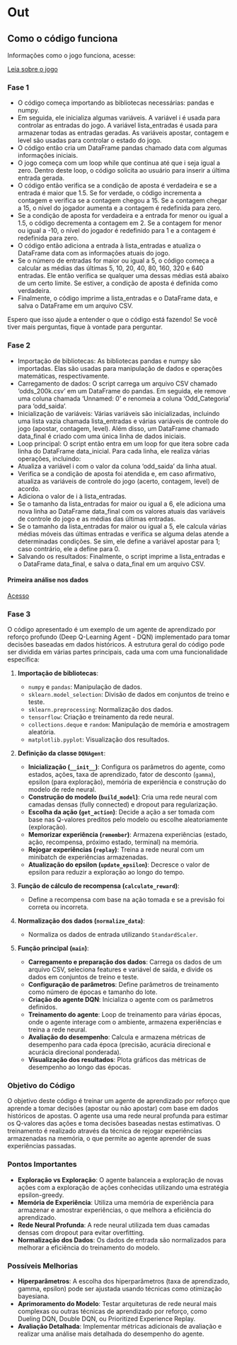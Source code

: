 # Out
## Como o código funciona
Informações como o jogo funciona, acesse:

[Leia sobre o jogo](https://github.com/oziieljuniior/Out/blob/main/notes/sobre_jogo.md)

### Fase 1
* O código começa importando as bibliotecas necessárias: pandas e numpy.
* Em seguida, ele inicializa algumas variáveis. A variável i é usada para controlar as entradas do jogo. A variável lista_entradas é usada para armazenar todas as entradas geradas. As variáveis apostar, contagem e level são usadas para controlar o estado do jogo.
* O código então cria um DataFrame pandas chamado data com algumas informações iniciais.
* O jogo começa com um loop while que continua até que i seja igual a zero. Dentro deste loop, o código solicita ao usuário para inserir a última entrada gerada.
* O código então verifica se a condição de aposta é verdadeira e se a entrada é maior que 1.5. Se for verdade, o código incrementa a contagem e verifica se a contagem chegou a 15. Se a contagem chegar a 15, o nível do jogador aumenta e a contagem é redefinida para zero.
* Se a condição de aposta for verdadeira e a entrada for menor ou igual a 1.5, o código decrementa a contagem em 2. Se a contagem for menor ou igual a -10, o nível do jogador é redefinido para 1 e a contagem é redefinida para zero.
* O código então adiciona a entrada à lista_entradas e atualiza o DataFrame data com as informações atuais do jogo.
* Se o número de entradas for maior ou igual a 5, o código começa a calcular as médias das últimas 5, 10, 20, 40, 80, 160, 320 e 640 entradas. Ele então verifica se qualquer uma dessas médias está abaixo de um certo limite. Se estiver, a condição de aposta é definida como verdadeira.
* Finalmente, o código imprime a lista_entradas e o DataFrame data, e salva o DataFrame em um arquivo CSV.

Espero que isso ajude a entender o que o código está fazendo! Se você tiver mais perguntas, fique à vontade para perguntar.

### Fase 2
* Importação de bibliotecas: As bibliotecas pandas e numpy são importadas. Elas são usadas para manipulação de dados e operações matemáticas, respectivamente.
* Carregamento de dados: O script carrega um arquivo CSV chamado ‘odds_200k.csv’ em um DataFrame do pandas. Em seguida, ele remove uma coluna chamada ‘Unnamed: 0’ e renomeia a coluna ‘Odd_Categoria’ para ‘odd_saida’.
* Inicialização de variáveis: Várias variáveis são inicializadas, incluindo uma lista vazia chamada lista_entradas e várias variáveis de controle do jogo (apostar, contagem, level). Além disso, um DataFrame chamado data_final é criado com uma única linha de dados iniciais.
* Loop principal: O script então entra em um loop for que itera sobre cada linha do DataFrame data_inicial. Para cada linha, ele realiza várias operações, incluindo:
* Atualiza a variável i com o valor da coluna ‘odd_saida’ da linha atual.
* Verifica se a condição de aposta foi atendida e, em caso afirmativo, atualiza as variáveis de controle do jogo (acerto, contagem, level) de acordo.
* Adiciona o valor de i à lista_entradas.
* Se o tamanho da lista_entradas for maior ou igual a 6, ele adiciona uma nova linha ao DataFrame data_final com os valores atuais das variáveis de controle do jogo e as médias das últimas entradas.
* Se o tamanho da lista_entradas for maior ou igual a 5, ele calcula várias médias móveis das últimas entradas e verifica se alguma delas atende a determinadas condições. Se sim, ele define a variável apostar para 1; caso contrário, ele a define para 0.
* Salvando os resultados: Finalmente, o script imprime a lista_entradas e o DataFrame data_final, e salva o data_final em um arquivo CSV.
#### Primeira análise nos dados

[Acesso](https://github.com/oziieljuniior/Out/blob/main/notes/Analise1.pdf)

### Fase 3

O código apresentado é um exemplo de um agente de aprendizado por reforço profundo (Deep Q-Learning Agent - DQN) implementado para tomar decisões baseadas em dados históricos. A estrutura geral do código pode ser dividida em várias partes principais, cada uma com uma funcionalidade específica:

1. **Importação de bibliotecas**:
   - `numpy` e `pandas`: Manipulação de dados.
   - `sklearn.model_selection`: Divisão de dados em conjuntos de treino e teste.
   - `sklearn.preprocessing`: Normalização dos dados.
   - `tensorflow`: Criação e treinamento da rede neural.
   - `collections.deque` e `random`: Manipulação de memória e amostragem aleatória.
   - `matplotlib.pyplot`: Visualização dos resultados.

2. **Definição da classe `DQNAgent`**:
   - **Inicialização (`__init__`)**: Configura os parâmetros do agente, como estados, ações, taxa de aprendizado, fator de desconto (`gamma`), epsilon (para exploração), memória de experiência e construção do modelo de rede neural.
   - **Construção do modelo (`build_model`)**: Cria uma rede neural com camadas densas (fully connected) e dropout para regularização.
   - **Escolha da ação (`get_action`)**: Decide a ação a ser tomada com base nas Q-valores preditos pelo modelo ou escolhe aleatoriamente (exploração).
   - **Memorizar experiência (`remember`)**: Armazena experiências (estado, ação, recompensa, próximo estado, terminal) na memória.
   - **Rejogar experiências (`replay`)**: Treina a rede neural com um minibatch de experiências armazenadas.
   - **Atualização do epsilon (`update_epsilon`)**: Decresce o valor de epsilon para reduzir a exploração ao longo do tempo.

3. **Função de cálculo de recompensa (`calculate_reward`)**:
   - Define a recompensa com base na ação tomada e se a previsão foi correta ou incorreta.

4. **Normalização dos dados (`normalize_data`)**:
   - Normaliza os dados de entrada utilizando `StandardScaler`.

5. **Função principal (`main`)**:
   - **Carregamento e preparação dos dados**: Carrega os dados de um arquivo CSV, seleciona features e variável de saída, e divide os dados em conjuntos de treino e teste.
   - **Configuração de parâmetros**: Define parâmetros de treinamento como número de épocas e tamanho do lote.
   - **Criação do agente DQN**: Inicializa o agente com os parâmetros definidos.
   - **Treinamento do agente**: Loop de treinamento para várias épocas, onde o agente interage com o ambiente, armazena experiências e treina a rede neural.
   - **Avaliação do desempenho**: Calcula e armazena métricas de desempenho para cada época (precisão, acurácia direcional e acurácia direcional ponderada).
   - **Visualização dos resultados**: Plota gráficos das métricas de desempenho ao longo das épocas.

### Objetivo do Código
O objetivo deste código é treinar um agente de aprendizado por reforço que aprende a tomar decisões (apostar ou não apostar) com base em dados históricos de apostas. O agente usa uma rede neural profunda para estimar os Q-valores das ações e toma decisões baseadas nestas estimativas. O treinamento é realizado através da técnica de rejogar experiências armazenadas na memória, o que permite ao agente aprender de suas experiências passadas.

### Pontos Importantes
- **Exploração vs Exploração**: O agente balanceia a exploração de novas ações com a exploração de ações conhecidas utilizando uma estratégia epsilon-greedy.
- **Memória de Experiência**: Utiliza uma memória de experiência para armazenar e amostrar experiências, o que melhora a eficiência do aprendizado.
- **Rede Neural Profunda**: A rede neural utilizada tem duas camadas densas com dropout para evitar overfitting.
- **Normalização dos Dados**: Os dados de entrada são normalizados para melhorar a eficiência do treinamento do modelo.

### Possíveis Melhorias
- **Hiperparâmetros**: A escolha dos hiperparâmetros (taxa de aprendizado, gamma, epsilon) pode ser ajustada usando técnicas como otimização bayesiana.
- **Aprimoramento do Modelo**: Testar arquiteturas de rede neural mais complexas ou outras técnicas de aprendizado por reforço, como Dueling DQN, Double DQN, ou Prioritized Experience Replay.
- **Avaliação Detalhada**: Implementar métricas adicionais de avaliação e realizar uma análise mais detalhada do desempenho do agente.
